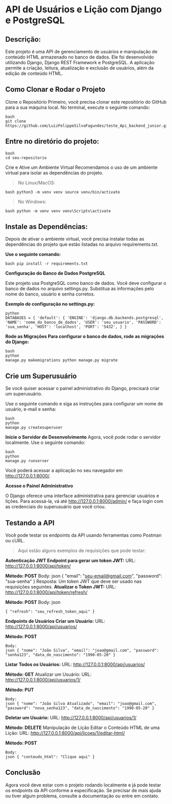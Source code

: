 # API de Usuários e Lição com Django e PostgreSQL
## Descrição:
Este projeto é uma API de gerenciamento de usuários e manipulação de conteúdo HTML armazenado no banco de dados. Ele foi desenvolvido utilizando Django, Django REST Framework e PostgreSQL. A aplicação permite a criação, leitura, atualização e exclusão de usuários, além da edição de conteúdo HTML.

## Como Clonar e Rodar o Projeto

Clone o Repositório Primeiro, você precisa clonar este repositório do GitHub para a sua máquina local. No terminal, execute o seguinte comando:

    bash 
    git clone https://github.com/LuizFelippeSilvaFagundes/teste_Api_backend_junior.git 

## Entre no diretório do projeto:

    bash 
    cd seu-repositorio 

Crie e Ative um Ambiente Virtual Recomendamos o uso de um ambiente virtual para isolar as dependências do projeto.

> No Linux/MacOS:
 
    bash python3 -m venv venv source venv/bin/activate 
> No Windows:

    bash python -m venv venv venv\Scripts\activate 

 
## Instale as Dependências:
 
Depois de ativar o ambiente virtual, você precisa instalar todas as dependências do projeto que estão listadas no arquivo requirements.txt. 

**Use o seguinte comando:**

    bash pip install -r requirements.txt

**Configuração do Banco de Dados PostgreSQL**

Este projeto usa PostgreSQL como banco de dados. Você deve configurar o banco de dados no arquivo settings.py. Substitua as informações pelo nome do banco, usuário e senha corretos.

**Exemplo de configuração no settings.py:**

    python 
    DATABASES = { 'default': { 'ENGINE': 'django.db.backends.postgresql', 'NAME': 'nome_do_banco_de_dados', 'USER': 'seu_usuario', 'PASSWORD': 'sua_senha', 'HOST': 'localhost', 'PORT': '5432', } } 

**Rode as Migrações Para configurar o banco de dados, rode as migrações do Django:**

    bash 
    python 
    manage.py makemigrations python manage.py migrate

## Crie um Superusuário

 
Se você quiser acessar o painel administrativo do Django, precisará criar um superusuário. 

Use o seguinte comando e siga as instruções para configurar um nome de usuário, e-mail e senha:

    bash 
    python 
    manage.py createsuperuser 

**Inicie o Servidor de Desenvolvimento** 
Agora, você pode rodar o servidor localmente. Use o seguinte comando:

    bash  
    python  
    manage.py runserver 

Você poderá acessar a aplicação no seu navegador em http://127.0.0.1:8000/.

**Acesse o Painel Administrativo** 

O Django oferece uma interface administrativa para gerenciar usuários e lições. 
Para acessá-la, vá até http://127.0.0.1:8000/admin/ e faça login com as credenciais do superusuário que você criou.

## Testando a API

Você pode testar os endpoints da API usando ferramentas como Postman ou cURL.

> Aqui estão alguns exemplos de requisições que pode testar:

**Autenticação JWT Endpoint para gerar um token JWT:**
URL: http://127.0.0.1:8000/api/token/ 

**Método: POST** 
Body: json { "email": "seu-email@gmail.com", "password": "sua-senha" } 
Resposta: Um token JWT que deve ser usado nas requisições seguintes. 
**Atualizar o Token JWT:**
URL: http://127.0.0.1:8000/api/token/refresh/ 

**Método: POST** 
Body: json  

    { "refresh": "seu_refresh_token_aqui" } 

**Endpoints de Usuários Criar um Usuário:**
URL: http://127.0.0.1:8000/api/usuarios/ 

**Método: POST** 

    Body: 
    json { "nome": "João Silva", "email": "joao@gmail.com", "password": "senha123", "data_de_nascimento": "1990-05-20" } 

**Listar Todos os Usuários:**
URL: http://127.0.0.1:8000/api/usuarios/

**Método: GET** 
Atualizar um Usuário:
URL: http://127.0.0.1:8000/api/usuarios/1/ 

**Método: PUT** 

    Body: 
    json { "nome": "João Silva Atualizado", "email": "joao@gmail.com", "password": "nova_senha123", "data_de_nascimento": "1990-05-20" } 

**Deletar um Usuário:**
URL: http://127.0.0.1:8000/api/usuarios/1/ 

**Método:  DELETE** 
Manipulação de Lição Editar o Conteúdo HTML de uma Lição: 
URL: http://127.0.0.1:8000/api/licoes/1/editar-html/ 

**Método: POST** 

    Body: 
    json { "conteudo_html": "Clique aqui" } 

## Conclusão

Agora você deve estar com o projeto rodando localmente e já pode testar os endpoints da API conforme a especificação. Se precisar de mais ajuda ou tiver algum problema, consulte a documentação ou entre em contato.